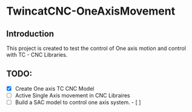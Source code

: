 # TwincatCNC-OneAxisMovement
## Introduction
  This project is created to test the control of One axis motion and control with TC - CNC Libraries. 
  
 ## TODO:
   - [x] Create One axis TC CNC Model
   - [ ] Active Single Axis movement in  CNC Libraires
   - [ ] Build a SAC model to control one axis system. 
    - [ ]  
